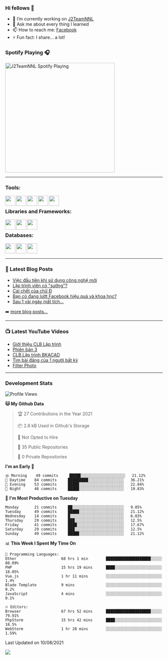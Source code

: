 ### Hi fellows 👋

- 🔭 I’m currently working on [J2TeamNNL]
- 💬 Ask me about every thing I learned
- 📫 How to reach me: [Facebook]
- ⚡ Fun fact: I share... a lot!


### Spotify Playing 🎧
[<img src="https://spotify-playing-git-master.j2teamnnl.vercel.app/api/spotify-playing" alt="J2TeamNNL Spotify Playing" width="350" />](https://open.spotify.com/user/31ghget3jspvgpjwbv5pcwli3smab)

---

### Tools:
<img align='left' height="32" width="32" src="https://cdn.jsdelivr.net/npm/simple-icons@4.8.0/icons/sublimetext.svg" />
<img align='left' height="32" width="32" src="https://cdn.jsdelivr.net/npm/simple-icons@4.8.0/icons/phpstorm.svg" />
<img align='left' height="32" width="32" src="https://cdn.jsdelivr.net/npm/simple-icons@4.8.0/icons/xampp.svg" />
<img align='left' height="32" width="32" src="https://cdn.jsdelivr.net/npm/simple-icons@4.8.0/icons/laragon.svg" />
<img align='left' height="32" width="32" src="https://cdn.jsdelivr.net/npm/simple-icons@4.8.0/icons/docker.svg" />
<br>

### Libraries and Frameworks:
<img align='left' height="32" width="32" src="https://cdn.jsdelivr.net/npm/simple-icons@4.8.0/icons/jquery.svg" />
<img align='left' height="32" width="32" src="https://cdn.jsdelivr.net/npm/simple-icons@4.8.0/icons/laravel.svg" />
<img align='left' height="32" width="32" src="https://cdn.jsdelivr.net/npm/simple-icons@4.8.0/icons/nuxt-dot-js.svg" />
<br>

### Databases:
<img align='left' height="32" width="32" src="https://cdn.jsdelivr.net/npm/simple-icons@4.8.0/icons/mysql.svg" />
<img align='left' height="32" width="32" src="https://cdn.jsdelivr.net/npm/simple-icons@4.8.0/icons/postgresql.svg" />
<img align='left' height="32" width="32" src="https://cdn.jsdelivr.net/npm/simple-icons@4.8.0/icons/elasticsearch.svg" />

<br>
<br>

---

### 📕 Latest Blog Posts
<!-- BLOG-POST-LIST:START -->
- [Việc đầu tiên khi sử dụng công nghệ mới](https://j2teamnnl.blogspot.com/2020/07/viec-au-tien-khi-su-dung-cong-nghe-moi.html)
- [Lập trình viên có "sướng"?](https://j2teamnnl.blogspot.com/2020/03/lap-trinh-vien-co.html)
- [Cái chết của chữ Đ](https://j2teamnnl.blogspot.com/2020/01/cai-chet-cua-chu.html)
- [Bạn có đang lướt Facebook hiệu quả và khoa học?](https://j2teamnnl.blogspot.com/2019/08/ban-co-ang-luot-web-hieu-qua-va-khoa-hoc.html)
- [Sau 1 vài ngày mất tích...](https://j2teamnnl.blogspot.com/2019/08/sau-1-vai-ngay-mat-tich.html)
<!-- BLOG-POST-LIST:END -->
➡️ [more blog posts...](https://j2teamnnl.blogspot.com)

---

### 📺 Latest YouTube Videos
<!-- YOUTUBE:START -->
- [Giới thiệu CLB Lập trình](https://www.youtube.com/watch?v=JL6Rnav6cwQ)
- [Phiên bản 3](https://www.youtube.com/watch?v=4mnEEnLgr2E)
- [CLB Lập trình BKACAD](https://www.youtube.com/watch?v=qBt6Z4il53Y)
- [Tìm bài đăng của 1 người bất kỳ](https://www.youtube.com/watch?v=PyvfvB-l7LA)
- [Filter Photo](https://www.youtube.com/watch?v=5vnjtl5S0Ig)
<!-- YOUTUBE:END -->

---
### Development Stats
<!--START_SECTION:waka-->
![Profile Views](http://img.shields.io/badge/Profile%20Views-3-blue)

**🐱 My Github Data** 

> 🏆 27 Contributions in the Year 2021
 > 
> 📦 2.8 kB Used in Github's Storage 
 > 
> 🚫 Not Opted to Hire
 > 
> 📜 35 Public Repositories 
 > 
> 🔑 0 Private Repositories  
 > 
**I'm an Early 🐤** 

```text
🌞 Morning    49 commits     █████░░░░░░░░░░░░░░░░░░░░   21.12% 
🌆 Daytime    84 commits     █████████░░░░░░░░░░░░░░░░   36.21% 
🌃 Evening    53 commits     █████░░░░░░░░░░░░░░░░░░░░   22.84% 
🌙 Night      46 commits     █████░░░░░░░░░░░░░░░░░░░░   19.83%

```
📅 **I'm Most Productive on Tuesday** 

```text
Monday       21 commits     ██░░░░░░░░░░░░░░░░░░░░░░░   9.05% 
Tuesday      49 commits     █████░░░░░░░░░░░░░░░░░░░░   21.12% 
Wednesday    14 commits     █░░░░░░░░░░░░░░░░░░░░░░░░   6.03% 
Thursday     29 commits     ███░░░░░░░░░░░░░░░░░░░░░░   12.5% 
Friday       41 commits     ████░░░░░░░░░░░░░░░░░░░░░   17.67% 
Saturday     29 commits     ███░░░░░░░░░░░░░░░░░░░░░░   12.5% 
Sunday       49 commits     █████░░░░░░░░░░░░░░░░░░░░   21.12%

```


📊 **This Week I Spent My Time On** 

```text
💬 Programming Languages: 
Other                    68 hrs 1 min        ████████████████████░░░░░   80.09% 
PHP                      15 hrs 19 mins      ████░░░░░░░░░░░░░░░░░░░░░   18.05% 
Vue.js                   1 hr 11 mins        ░░░░░░░░░░░░░░░░░░░░░░░░░   1.4% 
Blade Template           9 mins              ░░░░░░░░░░░░░░░░░░░░░░░░░   0.2% 
JavaScript               4 mins              ░░░░░░░░░░░░░░░░░░░░░░░░░   0.1%

🔥 Editors: 
Browser                  67 hrs 52 mins      ████████████████████░░░░░   79.91% 
PhpStorm                 15 hrs 42 mins      ████░░░░░░░░░░░░░░░░░░░░░   18.5% 
WebStorm                 1 hr 20 mins        ░░░░░░░░░░░░░░░░░░░░░░░░░   1.59%

```


 Last Updated on 10/08/2021
<!--END_SECTION:waka-->

<img align="left" src="https://github-readme-stats-git-master.j2teamnnl.vercel.app/api?username=J2TeamNNL&show_icons=true&hide_border=true" />


[J2TeamNNL]: https://j2teamnnl.com/
[Facebook]: https://fb.me/j2teamnnl
